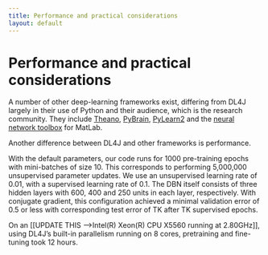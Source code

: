 ```yaml
---
title: Performance and practical considerations
layout: default
---
```


# Performance and practical considerations

A number of other deep-learning frameworks exist, differing from DL4J largely in their use of Python and their audience, which is the research community. They include [Theano](http://deeplearning.net/software/theano/), [PyBrain](http://pybrain.org/), [PyLearn2](http://deeplearning.net/software/pylearn2/) and the [neural network toolbox](http://www.mathworks.com/products/neural-network/) for MatLab.

Another difference between DL4J and other frameworks is performance. 

With the default parameters, our code runs for 1000 pre-training epochs with mini-batches of size 10. This corresponds to performing 5,000,000 unsupervised parameter updates. We use an unsupervised learning rate of 0.01, with a supervised learning rate of 0.1. The DBN itself consists of three hidden layers with 600, 400 and 250 units in each layer, respectively. With conjugate gradient, this configuration achieved a minimal validation error of 0.5 or less with corresponding test error of TK after TK supervised epochs.

On an [[UPDATE THIS -->Intel(R) Xeon(R) CPU X5560 running at 2.80GHz]], using DL4J’s built-in parallelism running on 8 cores, pretraining and fine-tuning took 12 hours.